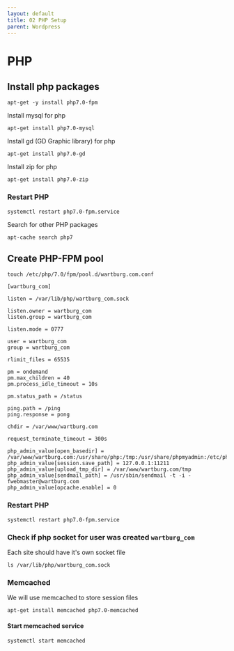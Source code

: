 ```yaml
---
layout: default
title: 02 PHP Setup       
parent: Wordpress
---
```


# PHP

## Install php packages

```
apt-get -y install php7.0-fpm
```

Install mysql for php
```
apt-get install php7.0-mysql
```

Install gd (GD Graphic library) for php
```
apt-get install php7.0-gd
```

Install zip for php
```
apt-get install php7.0-zip
```

### Restart PHP

````
systemctl restart php7.0-fpm.service
````


Search for other PHP packages

````
apt-cache search php7
````


## Create PHP-FPM pool

````
touch /etc/php/7.0/fpm/pool.d/wartburg.com.conf
````

````
[wartburg_com]

listen = /var/lib/php/wartburg_com.sock

listen.owner = wartburg_com
listen.group = wartburg_com

listen.mode = 0777

user = wartburg_com
group = wartburg_com

rlimit_files = 65535

pm = ondemand
pm.max_children = 40
pm.process_idle_timeout = 10s

pm.status_path = /status

ping.path = /ping
ping.response = pong

chdir = /var/www/wartburg.com

request_terminate_timeout = 300s

php_admin_value[open_basedir] = /var/www/wartburg.com:/usr/share/php:/tmp:/usr/share/phpmyadmin:/etc/phpmyadmin:/var/lib/phpmyadmin
php_admin_value[session.save_path] = 127.0.0.1:11211
php_admin_value[upload_tmp_dir] = /var/www/wartburg.com/tmp
php_admin_value[sendmail_path] = /usr/sbin/sendmail -t -i -fwebmaster@wartburg.com
php_admin_value[opcache.enable] = 0
````

### Restart PHP

````
systemctl restart php7.0-fpm.service
````

### Check if php socket for user was created `wartburg_com`

Each site should have it's own socket file

````
ls /var/lib/php/wartburg_com.sock
````


### Memcached

We will use memcached to store session files

````
apt-get install memcached php7.0-memcached
````

#### Start memcached service

````
systemctl start memcached
````
